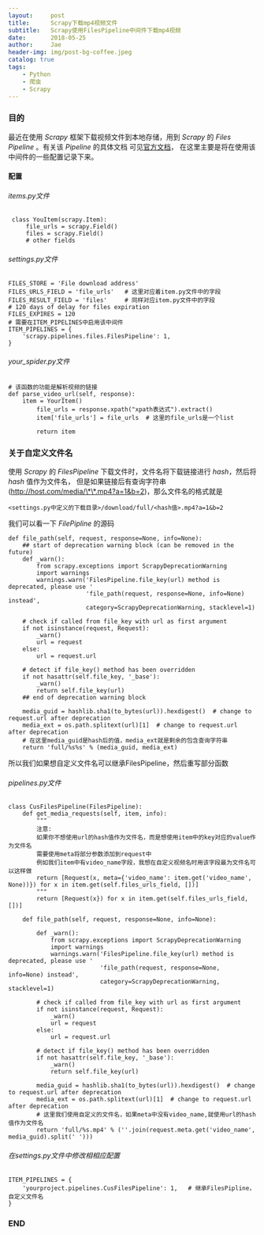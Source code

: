 ```yaml
---
layout:     post
title:      Scrapy下载mp4视频文件
subtitle:   Scrapy使用FilesPipeline中间件下载mp4视频
date:       2018-05-25
author:     Jae
header-img: img/post-bg-coffee.jpeg
catalog: true
tags:
    - Python
    - 爬虫
    - Scrapy
---
```

### 目的
最近在使用 _Scrapy_ 框架下载视频文件到本地存储，用到 _Scrapy_ 的 _Files Pipeline_ 。有关该 _Pipeline_ 的具体文档
可见[官方文档](https://scrapy-chs.readthedocs.io/zh_CN/1.0/topics/media-pipeline.html)，
在这里主要是将在使用该中间件的一些配置记录下来。
#### 配置
###### items.py文件
     class YouItem(scrapy.Item):
         file_urls = scrapy.Field()
         files = scrapy.Field()
         # other fields

###### settings.py文件
    FILES_STORE = 'File download address'
    FILES_URLS_FIELD = 'file_urls'   # 这里对应着item.py文件中的字段
    FILES_RESULT_FIELD = 'files'     # 同样对应item.py文件中的字段
    # 120 days of delay for files expiration
    FILES_EXPIRES = 120
    # 需要在ITEM_PIPELINES中启用该中间件
    ITEM_PIPELINES = {
        'scrapy.pipelines.files.FilesPipeline': 1,
    }

###### your_spider.py文件
    # 该函数的功能是解析视频的链接
    def parse_video_url(self, response):
        item = YourItem()
            file_urls = response.xpath("xpath表达式").extract()
            item['file_urls'] = file_urls  # 这里的file_urls是一个list

            return item


### 关于自定义文件名

使用 _Scrapy_ 的 _FilesPipeline_ 下载文件时，文件名将下载链接进行 _hash_，然后将 _hash_ 值作为文件名，
但是如果链接后有查询字符串(http://host.com/media/\*\*.mp4?a=1&b=2)，那么文件名的格式就是

    <settings.py中定义的下载目录>/download/full/<hash值>.mp4?a=1&b=2


我们可以看一下 _FilePipline_ 的源码

    def file_path(self, request, response=None, info=None):
        ## start of deprecation warning block (can be removed in the future)
        def _warn():
            from scrapy.exceptions import ScrapyDeprecationWarning
            import warnings
            warnings.warn('FilesPipeline.file_key(url) method is deprecated, please use '
                          'file_path(request, response=None, info=None) instead',
                          category=ScrapyDeprecationWarning, stacklevel=1)

        # check if called from file_key with url as first argument
        if not isinstance(request, Request):
            _warn()
            url = request
        else:
            url = request.url

        # detect if file_key() method has been overridden
        if not hasattr(self.file_key, '_base'):
            _warn()
            return self.file_key(url)
        ## end of deprecation warning block

        media_guid = hashlib.sha1(to_bytes(url)).hexdigest()  # change to request.url after deprecation
        media_ext = os.path.splitext(url)[1]  # change to request.url after deprecation
        # 在这里media_guid是hash后的值，media_ext就是剩余的包含查询字符串
        return 'full/%s%s' % (media_guid, media_ext)

所以我们如果想自定义文件名可以继承FilesPipeline，然后重写部分函数

###### pipelines.py文件
    class CusFilesPipeline(FilesPipeline):
        def get_media_requests(self, item, info):
            """
            注意:
            如果你不想使用url的hash值作为文件名，而是想使用item中的key对应的value作为文件名
            需要使用meta将部分参数添加到request中
            例如我们item中有video_name字段，我想在自定义视频名时用该字段最为文件名可以这样做
            return [Request(x, meta={'video_name': item.get('video_name', None))}) for x in item.get(self.files_urls_field, [])]
            """
            return [Request(x}) for x in item.get(self.files_urls_field, [])]

        def file_path(self, request, response=None, info=None):

            def _warn():
                from scrapy.exceptions import ScrapyDeprecationWarning
                import warnings
                warnings.warn('FilesPipeline.file_key(url) method is deprecated, please use '
                              'file_path(request, response=None, info=None) instead',
                              category=ScrapyDeprecationWarning, stacklevel=1)

            # check if called from file_key with url as first argument
            if not isinstance(request, Request):
                _warn()
                url = request
            else:
                url = request.url

            # detect if file_key() method has been overridden
            if not hasattr(self.file_key, '_base'):
                _warn()
                return self.file_key(url)

            media_guid = hashlib.sha1(to_bytes(url)).hexdigest()  # change to request.url after deprecation
            media_ext = os.path.splitext(url)[1]  # change to request.url after deprecation
            # 这里我们使用自定义的文件名，如果meta中没有video_name,就使用url的hash值作为文件名
            return 'full/%s.mp4' % (''.join(request.meta.get('video_name', media_guid).split(' ')))

###### 在settings.py文件中修改相相应配置
    ITEM_PIPELINES = {
        'yourproject.pipelines.CusFilesPipeline': 1,   # 继承FilesPipline，自定义文件名
    }

### END
